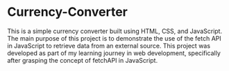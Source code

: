 # Currency-Converter
This is a simple currency converter built using HTML, CSS, and JavaScript. The main purpose of this project is to demonstrate the use of the fetch API in JavaScript to retrieve data from an external source. This project was developed as part of my learning journey in web development, specifically after grasping the concept of fetchAPI in JavaScript.